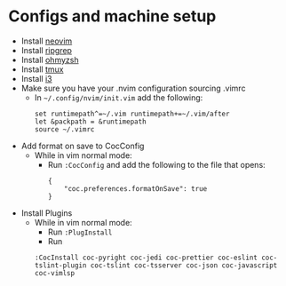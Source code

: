 # Configs and machine setup

- Install [neovim](https://github.com/neovim/neovim/wiki/Installing-Neovim/921fe8c40c34dd1f3fb35d5b48c484db1b8ae94b)
- Install [ripgrep](https://github.com/BurntSushi/ripgrep)
- Install [ohmyzsh](https://github.com/ohmyzsh/ohmyzsh/wiki)
- Install [tmux](https://github.com/tmux/tmux/wiki/Installing#installing-tmux)
- Install [i3](https://i3wm.org/docs/repositories.html)
- Make sure you have your .nvim configuration sourcing .vimrc
  - In `~/.config/nvim/init.vim` add the following:
    ```
    set runtimepath^=~/.vim runtimepath+=~/.vim/after
    let &packpath = &runtimepath
    source ~/.vimrc
    ```
- Add format on save to CocConfig
  - While in vim normal mode:
    - Run `:CocConfig` and add the following to the file that opens:
      ```
      {
          "coc.preferences.formatOnSave": true
      }
      ```
- Install Plugins
  - While in vim normal mode:
    - Run `:PlugInstall`
    - Run
    ```
    :CocInstall coc-pyright coc-jedi coc-prettier coc-eslint coc-tslint-plugin coc-tslint coc-tsserver coc-json coc-javascript coc-vimlsp
    ```
